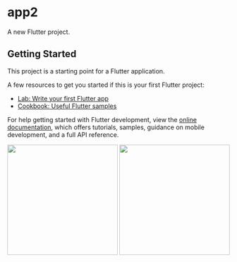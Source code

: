 # app2

A new Flutter project.

## Getting Started

This project is a starting point for a Flutter application.

A few resources to get you started if this is your first Flutter project:

- [Lab: Write your first Flutter app](https://docs.flutter.dev/get-started/codelab)
- [Cookbook: Useful Flutter samples](https://docs.flutter.dev/cookbook)

For help getting started with Flutter development, view the
[online documentation](https://docs.flutter.dev/), which offers tutorials,
samples, guidance on mobile development, and a full API reference.


<img src="https://github.com/KeshaShingala/App/assets/118449869/7257c1ec-888c-436a-aa2d-c25b3ede672a" width="250px">

<img src="https://github.com/KeshaShingala/App/assets/118449869/408b2d0e-90f3-41b5-92d5-758ee005f027" width="250px">
